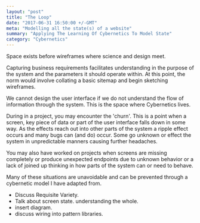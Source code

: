 ```yaml
---
layout: "post"
title: "The Loop"
date: "2017-06-31 16:50:00 +/-GMT"
meta: "Modelling all the state(s) of a website"
summary: "Applying The Learning Of Cybernetics To Model State"
category: "Cybernetics"
---
```


Space exists before wireframes where science and design meet.

Capturing business requirements facilitates understanding in the purpose of the system and the parameters it should operate within. At this point, the norm would involve collating a basic sitemap and begin sketching wireframes.

We cannot design the user interface if we do not understand the flow of information through the system. This is the space where Cybernetics lives.

During in a project, you may encounter the 'churn'. This is a point when a screen, key piece of data or part of the user interface falls down in some way. As the effects reach out into other parts of the system a ripple effect occurs and many bugs can (and do) occur. Some go unknown or effect the system in unpredictable manners causing further headaches.

You may also have worked on projects when screens are missing completely or produce unexpected endpoints due to unknown behavior or a lack of joined up thinking in how parts of the system can or need to behave.

Many of these situations are unavoidable and can be prevented through a cybernetic model I have adapted from.

- Discuss Requisite Variety.
- Talk about screen state. understanding the whole.
- insert diagram.
- discuss wiring into pattern libraries.
